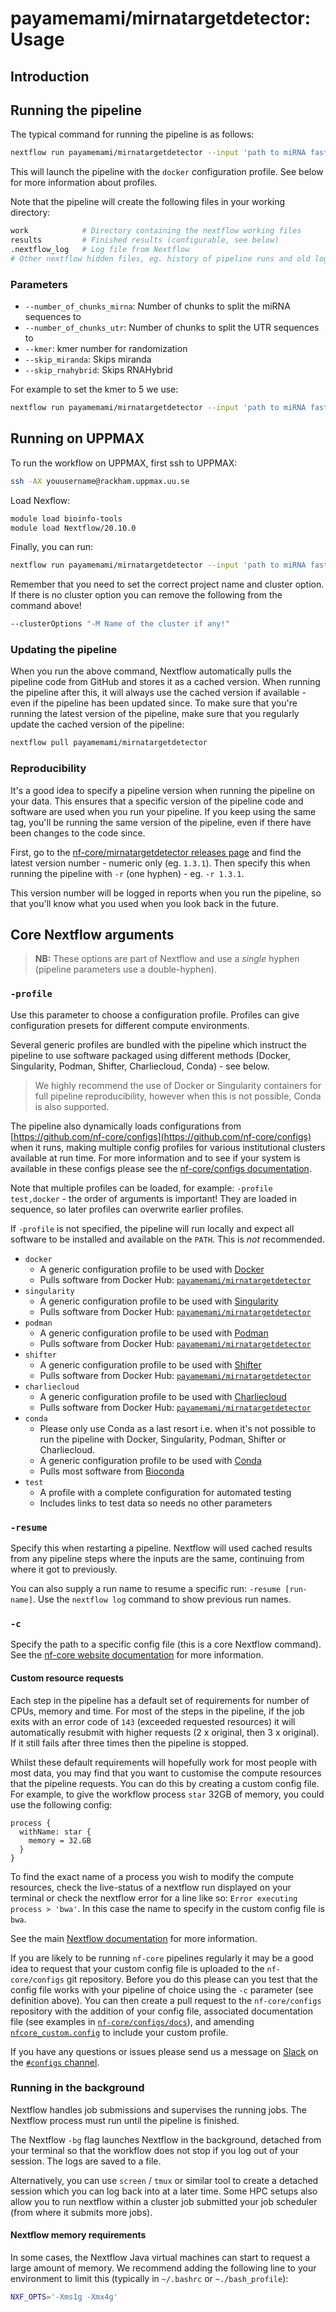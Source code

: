 # payamemami/mirnatargetdetector: Usage

## Introduction

## Running the pipeline

The typical command for running the pipeline is as follows:

```bash
nextflow run payamemami/mirnatargetdetector --input 'path to miRNA fasta file' --input_utr 'path to UTR fasta file' -profile docker
```

This will launch the pipeline with the `docker` configuration profile. See below for more information about profiles.

Note that the pipeline will create the following files in your working directory:

```bash
work            # Directory containing the nextflow working files
results         # Finished results (configurable, see below)
.nextflow_log   # Log file from Nextflow
# Other nextflow hidden files, eg. history of pipeline runs and old logs.
```
### Parameters

* `--number_of_chunks_mirna`: Number of chunks to split the miRNA sequences to
* `--number_of_chunks_utr`: Number of chunks to split the UTR sequences to
* `--kmer`: kmer number for randomization
* `--skip_miranda`: Skips miranda
* `--skip_rnahybrid`: Skips RNAHybrid

For example to set the kmer to 5 we use:

```bash
nextflow run payamemami/mirnatargetdetector --input 'path to miRNA fasta file' --input_utr 'path to UTR fasta file' --kmer 5 -profile docker
```
## Running on UPPMAX

To run the workflow on UPPMAX, first ssh to UPPMAX:

```bash
ssh -AX youusername@rackham.uppmax.uu.se
```

Load Nexflow:

```bash
module load bioinfo-tools
module load Nextflow/20.10.0
```

Finally, you can run:

```bash
nextflow run payamemami/mirnatargetdetector --input 'path to miRNA fasta file' --input_utr 'path to UTR fasta file' -profile uppmax --project "project name" --clusterOptions "-M Name of the cluster if any!"
```

Remember that you need to set the correct project name and cluster option. If there is no cluster option you can remove the following from the command above!

```bash
--clusterOptions "-M Name of the cluster if any!"
```

### Updating the pipeline

When you run the above command, Nextflow automatically pulls the pipeline code from GitHub and stores it as a cached version. When running the pipeline after this, it will always use the cached version if available - even if the pipeline has been updated since. To make sure that you're running the latest version of the pipeline, make sure that you regularly update the cached version of the pipeline:

```bash
nextflow pull payamemami/mirnatargetdetector
```

### Reproducibility

It's a good idea to specify a pipeline version when running the pipeline on your data. This ensures that a specific version of the pipeline code and software are used when you run your pipeline. If you keep using the same tag, you'll be running the same version of the pipeline, even if there have been changes to the code since.

First, go to the [nf-core/mirnatargetdetector releases page](https://github.com/nf-core/mirnatargetdetector/releases) and find the latest version number - numeric only (eg. `1.3.1`). Then specify this when running the pipeline with `-r` (one hyphen) - eg. `-r 1.3.1`.

This version number will be logged in reports when you run the pipeline, so that you'll know what you used when you look back in the future.

## Core Nextflow arguments

> **NB:** These options are part of Nextflow and use a _single_ hyphen (pipeline parameters use a double-hyphen).

### `-profile`

Use this parameter to choose a configuration profile. Profiles can give configuration presets for different compute environments.

Several generic profiles are bundled with the pipeline which instruct the pipeline to use software packaged using different methods (Docker, Singularity, Podman, Shifter, Charliecloud, Conda) - see below.

> We highly recommend the use of Docker or Singularity containers for full pipeline reproducibility, however when this is not possible, Conda is also supported.

The pipeline also dynamically loads configurations from [https://github.com/nf-core/configs](https://github.com/nf-core/configs) when it runs, making multiple config profiles for various institutional clusters available at run time. For more information and to see if your system is available in these configs please see the [nf-core/configs documentation](https://github.com/nf-core/configs#documentation).

Note that multiple profiles can be loaded, for example: `-profile test,docker` - the order of arguments is important!
They are loaded in sequence, so later profiles can overwrite earlier profiles.

If `-profile` is not specified, the pipeline will run locally and expect all software to be installed and available on the `PATH`. This is _not_ recommended.

* `docker`
  * A generic configuration profile to be used with [Docker](https://docker.com/)
  * Pulls software from Docker Hub: [`payamemami/mirnatargetdetector`](https://hub.docker.com/r/nfcore/mirnatargetdetector/)
* `singularity`
  * A generic configuration profile to be used with [Singularity](https://sylabs.io/docs/)
  * Pulls software from Docker Hub: [`payamemami/mirnatargetdetector`](https://hub.docker.com/r/nfcore/mirnatargetdetector/)
* `podman`
  * A generic configuration profile to be used with [Podman](https://podman.io/)
  * Pulls software from Docker Hub: [`payamemami/mirnatargetdetector`](https://hub.docker.com/r/nfcore/mirnatargetdetector/)
* `shifter`
  * A generic configuration profile to be used with [Shifter](https://nersc.gitlab.io/development/shifter/how-to-use/)
  * Pulls software from Docker Hub: [`payamemami/mirnatargetdetector`](https://hub.docker.com/r/nfcore/mirnatargetdetector/)
* `charliecloud`
  * A generic configuration profile to be used with [Charliecloud](https://hpc.github.io/charliecloud/)
  * Pulls software from Docker Hub: [`payamemami/mirnatargetdetector`](https://hub.docker.com/r/nfcore/mirnatargetdetector/)
* `conda`
  * Please only use Conda as a last resort i.e. when it's not possible to run the pipeline with Docker, Singularity, Podman, Shifter or Charliecloud.
  * A generic configuration profile to be used with [Conda](https://conda.io/docs/)
  * Pulls most software from [Bioconda](https://bioconda.github.io/)
* `test`
  * A profile with a complete configuration for automated testing
  * Includes links to test data so needs no other parameters

### `-resume`

Specify this when restarting a pipeline. Nextflow will used cached results from any pipeline steps where the inputs are the same, continuing from where it got to previously.

You can also supply a run name to resume a specific run: `-resume [run-name]`. Use the `nextflow log` command to show previous run names.

### `-c`

Specify the path to a specific config file (this is a core Nextflow command). See the [nf-core website documentation](https://nf-co.re/usage/configuration) for more information.

#### Custom resource requests

Each step in the pipeline has a default set of requirements for number of CPUs, memory and time. For most of the steps in the pipeline, if the job exits with an error code of `143` (exceeded requested resources) it will automatically resubmit with higher requests (2 x original, then 3 x original). If it still fails after three times then the pipeline is stopped.

Whilst these default requirements will hopefully work for most people with most data, you may find that you want to customise the compute resources that the pipeline requests. You can do this by creating a custom config file. For example, to give the workflow process `star` 32GB of memory, you could use the following config:

```nextflow
process {
  withName: star {
    memory = 32.GB
  }
}
```

To find the exact name of a process you wish to modify the compute resources, check the live-status of a nextflow run displayed on your terminal or check the nextflow error for a line like so: `Error executing process > 'bwa'`. In this case the name to specify in the custom config file is `bwa`.

See the main [Nextflow documentation](https://www.nextflow.io/docs/latest/config.html) for more information.

If you are likely to be running `nf-core` pipelines regularly it may be a good idea to request that your custom config file is uploaded to the `nf-core/configs` git repository. Before you do this please can you test that the config file works with your pipeline of choice using the `-c` parameter (see definition above). You can then create a pull request to the `nf-core/configs` repository with the addition of your config file, associated documentation file (see examples in [`nf-core/configs/docs`](https://github.com/nf-core/configs/tree/master/docs)), and amending [`nfcore_custom.config`](https://github.com/nf-core/configs/blob/master/nfcore_custom.config) to include your custom profile.

If you have any questions or issues please send us a message on [Slack](https://nf-co.re/join/slack) on the [`#configs` channel](https://nfcore.slack.com/channels/configs).

### Running in the background

Nextflow handles job submissions and supervises the running jobs. The Nextflow process must run until the pipeline is finished.

The Nextflow `-bg` flag launches Nextflow in the background, detached from your terminal so that the workflow does not stop if you log out of your session. The logs are saved to a file.

Alternatively, you can use `screen` / `tmux` or similar tool to create a detached session which you can log back into at a later time.
Some HPC setups also allow you to run nextflow within a cluster job submitted your job scheduler (from where it submits more jobs).

#### Nextflow memory requirements

In some cases, the Nextflow Java virtual machines can start to request a large amount of memory.
We recommend adding the following line to your environment to limit this (typically in `~/.bashrc` or `~./bash_profile`):

```bash
NXF_OPTS='-Xms1g -Xmx4g'
```
